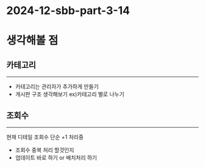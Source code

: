 # 2024-12-sbb-part-3-14

# 생각해볼 점 #
## 카테고리 ##

---
* 카테고리는 관리자가 추가하게 만들기
* 게시판 구조 생각해보기 ex)카테고리 별로 나누기

## 조회수 ##

---
현재 디테일 조회수 단순 +1 처리중

* 조회수 중복 처리 할것인지
* 업데이트 바로 하기 or 배치처리 하기